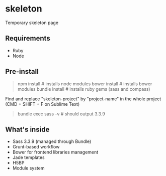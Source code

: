 skeleton
========

Temporary skeleton page


## Requirements
- Ruby
- Node

## Pre-install

> npm install      # installs node modules
> bower install    # installs bower modules
> bundle install   # installs ruby gems (sass and compass)

Find and replace "skeleton-project" by "project-name" in the whole project (CMD + SHIFT + F on Sublime Text)

> bundle exec sass -v    # should output 3.3.9


## What's inside
- Sass 3.3.9 (managed through Bundle)
- Grunt-based workflow
- Bower for frontend libraries management
- Jade templates
- H5BP
- Module system